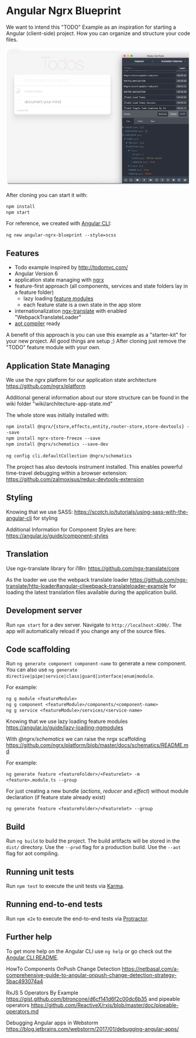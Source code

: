 # Angular Ngrx Blueprint

We want to intend this "TODO" Example as an inspiration for starting a Angular (client-side) project. How you can organize and structure your code files.

![todo-app](./frame-generic.png)

After cloning you can start it with:

```
npm install
npm start
```

For reference, we created with [Angular CLI](https://github.com/angular/angular-cli):

`ng new angular-ngrx-blueprint --style=scss`

## Features

* Todo example inspired by <http://todomvc.com/>
* Angular Version 6
* application state managing with [ngrx](http://ngrx.github.io/)
* feature-first approach (all components, services and state folders lay in a feature folder)
  * lazy loading [feature modules](https://angular.io/guide/feature-modules)
  * each feature state is a own state in the app store
* internationalization [ngx-translate](http://www.ngx-translate.com/) with enabled "WebpackTranslateLoader"
* [aot compiler](https://angular.io/guide/aot-compiler) ready

A benefit of this approach is you can use this example as a "starter-kit" for your new project. All good things are setup ;) 
After cloning just remove the "TODO" feature module with your own.

## Application State Managing

We use the *ngrx* platform for our application state architecture <https://github.com/ngrx/platform>

Additional general information about our store structure can be found in the wiki folder "wiki/architecture-app-state.md"

The whole store was initially installed with:

```
npm install @ngrx/{store,effects,entity,router-store,store-devtools} --save
npm install ngrx-store-freeze --save
npm install @ngrx/schematics --save-dev

ng config cli.defaultCollection @ngrx/schematics
```

The project has also devtools instrument installed. This enables powerful time-travel debugging within a browser extension: <https://github.com/zalmoxisus/redux-devtools-extension>

## Styling

Knowing that we use SASS: <https://scotch.io/tutorials/using-sass-with-the-angular-cli> for styling

Additional Information for Component Styles are here: <https://angular.io/guide/component-styles>

## Translation

Use ngx-translate library for i18n: <https://github.com/ngx-translate/core>

As the loader we use the webpack translate loader <https://github.com/ngx-translate/http-loader#angular-cliwebpack-translateloader-example> for loading the latest translation files available during the application build.

## Development server

Run `npm start` for a dev server. Navigate to `http://localhost:4200/`. The app will automatically reload if you change any of the source files.

## Code scaffolding

Run `ng generate component component-name` to generate a new component. You can also use `ng generate directive|pipe|service|class|guard|interface|enum|module`.

For example:

```
ng g module <featureModule>
ng g component <featureModule>/components/<component-name>
ng g service <featureModule>/services/<service-name>
```

Knowing that we use lazy loading feature modules <https://angular.io/guide/lazy-loading-ngmodules>

With *@ngrx/schematics* we can raise the nrgx scaffolding <https://github.com/ngrx/platform/blob/master/docs/schematics/README.md>

For example:

```
ng generate feature <featureFolder>/<FeatureSet> -m <feature>.module.ts --group
```

For just creating a new bundle (*actions*, *reducer* and *effect*) without module declaration (if feature state already exist)

```
ng generate feature <featureFolder>/<FeatureSet> --group
```

## Build

Run `ng build` to build the project. The build artifacts will be stored in the `dist/` directory. Use the `--prod` flag for a production build. Use the `--aot` flag for aot compiling.

## Running unit tests

Run `npm test` to execute the unit tests via [Karma](https://karma-runner.github.io).

## Running end-to-end tests

Run `npm e2e` to execute the end-to-end tests via [Protractor](http://www.protractortest.org/).

## Further help

To get more help on the Angular CLI use `ng help` or go check out the [Angular CLI README](https://github.com/angular/angular-cli/blob/master/README.md).

HowTo Components OnPush Change Detection <https://netbasal.com/a-comprehensive-guide-to-angular-onpush-change-detection-strategy-5bac493074a4>

RxJS 5 Operators By Example <https://gist.github.com/btroncone/d6cf141d6f2c00dc6b35> and pipeable operators <https://github.com/ReactiveX/rxjs/blob/master/doc/pipeable-operators.md>

Debugging Angular apps in Webstorm <https://blog.jetbrains.com/webstorm/2017/01/debugging-angular-apps/>
